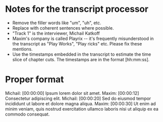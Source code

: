 # Notes for the transcript processor
- Remove the filler words like "um", "uh", etc.
- Replace with coherent sentences where possible.
- "Track 1" is the interviewer, Michail Katkoff
- Maxim's company is called Playrix -- it's frequently misunderstood in the transcript as "Play Works", "Play ricks" etc. Please fix these mentions.
- Use the timestamps embedded in the transcript to estimate the time slice of chapter cuts. The timestamps are in the format [hh:mm:ss].


# Proper format
Michail: [00:00:00] Ipsum lorem dolor sit amet.
Maxim: [00:00:12] Consectetur adipiscing elit.
Michail: [00:00:20] Sed do eiusmod tempor incididunt ut labore et dolore magna aliqua.
Maxim: [00:00:30] Ut enim ad minim veniam, quis nostrud exercitation ullamco laboris nisi ut aliquip ex ea commodo consequat.